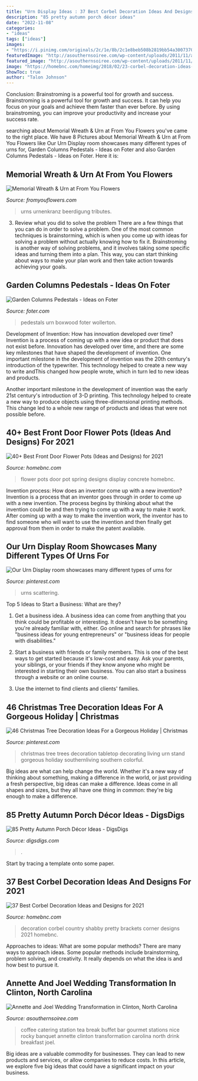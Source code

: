```yaml
---
title: "Urn Display Ideas : 37 Best Corbel Decoration Ideas And Designs For 2021"
description: "85 pretty autumn porch décor ideas"
date: "2022-11-08"
categories:
- "ideas"
tags: ["ideas"]
images:
- "https://i.pinimg.com/originals/2c/1e/8b/2c1e8beb508b2819bb54a3007370932a.jpg"
featuredImage: "http://asouthernsoiree.com/wp-content/uploads/2011/11/annette14.jpg"
featured_image: "http://asouthernsoiree.com/wp-content/uploads/2011/11/annette14.jpg"
image: "https://homebnc.com/homeimg/2018/02/23-corbel-decoration-ideas-homebnc.jpg"
ShowToc: true
author: "Talon Johnson"
---
```



Conclusion: Brainstroming is a powerful tool for growth and success.
Brainstroming is a powerful tool for growth and success. It can help you focus on your goals and achieve them faster than ever before. By using brainstroming, you can improve your productivity and increase your success rate.

	

		
searching about Memorial Wreath &amp; Urn at From You Flowers you've came to the right place. We have 8 Pictures about Memorial Wreath &amp; Urn at From You Flowers like Our Urn Display room showcases many different types of urns for, Garden Columns Pedestals - Ideas on Foter and also Garden Columns Pedestals - Ideas on Foter. Here it is:
		
    
## Memorial Wreath &amp; Urn At From You Flowers

<img loading=lazy src="https://fyf.tac-cdn.net/images/products/large/BN1142G.jpg" onerror="this.onerror=null;this.src='https://tse4.mm.bing.net/th?id=OIP.Q9Mj4lI0zliV_gaR1EZ8hwAAAA&amp;pid=15.1';" alt="Memorial Wreath &amp; Urn at From You Flowers">

_Source: fromyouflowers.com_

>urns urnenkranz beerdigung tributes. 

	

3. Review what you did to solve the problem
There are a few things that you can do in order to solve a problem. One of the most common techniques is brainstorming, which is when you come up with ideas for solving a problem without actually knowing how to fix it. Brainstroming is another way of solving problems, and it involves taking some specific ideas and turning them into a plan. This way, you can start thinking about ways to make your plan work and then take action towards achieving your goals.

    
## Garden Columns Pedestals - Ideas On Foter

<img loading=lazy src="https://foter.com/photos/275/french-plant-stand.jpg" onerror="this.onerror=null;this.src='https://tse1.mm.bing.net/th?id=OIP.ba04oT3o5cgd4tl_xwSPewHaLG&amp;pid=15.1';" alt="Garden Columns Pedestals - Ideas on Foter">

_Source: foter.com_

>pedestals urn boxwood foter wollerton. 

	

Development of Invention: How has innovation developed over time?
Invention is a process of coming up with a new idea or product that does not exist before. Innovation has developed over time, and there are some key milestones that have shaped the development of invention. 
One important milestone in the development of invention was the 20th century's introduction of the typewriter. This technology helped to create a new way to write andThis changed how people wrote, which in turn led to new ideas and products. 

Another important milestone in the development of invention was the early 21st century's introduction of 3-D printing. This technology helped to create a new way to produce objects using three-dimensional printing methods. This change led to a whole new range of products and ideas that were not possible before.

    
## 40+ Best Front Door Flower Pots (Ideas And Designs) For 2021

<img loading=lazy src="https://homebnc.com/homeimg/2017/02/23-front-door-flower-pots-ideas-homebnc.jpg" onerror="this.onerror=null;this.src='https://tse3.mm.bing.net/th?id=OIP.K92BiQnpi8a4e4xHCtd2UwHaLE&amp;pid=15.1';" alt="40+ Best Front Door Flower Pots (Ideas and Designs) for 2021">

_Source: homebnc.com_

>flower pots door pot spring designs display concrete homebnc. 

	

Invention process: How does an inventor come up with a new invention?
Invention is a process that an inventor goes through in order to come up with a new invention. The process begins by thinking about what the invention could be and then trying to come up with a way to make it work. After coming up with a way to make the invention work, the inventor has to find someone who will want to use the invention and then finally get approval from them in order to make the patent available.

    
## Our Urn Display Room Showcases Many Different Types Of Urns For

<img loading=lazy src="https://i.pinimg.com/originals/ca/d5/18/cad51865e71269c4f21fd1997df16bdf.jpg" onerror="this.onerror=null;this.src='https://tse1.mm.bing.net/th?id=OIP.U6LfUcAcHDX41TB4wrYBVAHaE8&amp;pid=15.1';" alt="Our Urn Display room showcases many different types of urns for">

_Source: pinterest.com_

>urns scattering. 

	

Top 5 Ideas to Start a Business: What are they?
1. Get a business idea. A business idea can come from anything that you think could be profitable or interesting. It doesn't have to be something you're already familiar with, either. Go online and search for phrases like "business ideas for young entrepreneurs" or "business ideas for people with disabilities."
2. Start a business with friends or family members. This is one of the best ways to get started because it's low-cost and easy. Ask your parents, your siblings, or your friends if they know anyone who might be interested in starting their own business. You can also start a business through a website or an online course.

3. Use the internet to find clients and clients' families.

    
## 46 Christmas Tree Decoration Ideas For A Gorgeous Holiday | Christmas

<img loading=lazy src="https://i.pinimg.com/originals/2c/1e/8b/2c1e8beb508b2819bb54a3007370932a.jpg" onerror="this.onerror=null;this.src='https://tse2.mm.bing.net/th?id=OIP.6dvxknJ-T3mIwBUSbUWM2AHaLH&amp;pid=15.1';" alt="46 Christmas Tree Decoration Ideas For a Gorgeous Holiday | Christmas">

_Source: pinterest.com_

>christmas tree trees decoration tabletop decorating living urn stand gorgeous holiday southernliving southern colorful. 

	

Big ideas are what can help change the world. Whether it's a new way of thinking about something, making a difference in the world, or just providing a fresh perspective, big ideas can make a difference. Ideas come in all shapes and sizes, but they all have one thing in common: they're big enough to make a difference.

    
## 85 Pretty Autumn Porch Décor Ideas - DigsDigs

<img loading=lazy src="https://www.digsdigs.com/photos/2013/08/60-pretty-autumn-porch-decor-ideas-3.jpg" onerror="this.onerror=null;this.src='https://tse2.mm.bing.net/th?id=OIP.hlon_pyNmxb5GYfpdPdjeQHaKv&amp;pid=15.1';" alt="85 Pretty Autumn Porch Décor Ideas - DigsDigs">

_Source: digsdigs.com_

>. 

	

Start by tracing a template onto some paper.

    
## 37 Best Corbel Decoration Ideas And Designs For 2021

<img loading=lazy src="https://homebnc.com/homeimg/2018/02/23-corbel-decoration-ideas-homebnc.jpg" onerror="this.onerror=null;this.src='https://tse3.mm.bing.net/th?id=OIP.BGWjOnLgVy5PEB3cC5Q1pgHaK-&amp;pid=15.1';" alt="37 Best Corbel Decoration Ideas and Designs for 2021">

_Source: homebnc.com_

>decoration corbel country shabby pretty brackets corner designs 2021 homebnc. 

	

Approaches to ideas: What are some popular methods?
There are many ways to approach ideas. Some popular methods include brainstorming, problem solving, and creativity. It really depends on what the idea is and how best to pursue it.

    
## Annette And Joel Wedding Transformation In Clinton, North Carolina

<img loading=lazy src="http://asouthernsoiree.com/wp-content/uploads/2011/11/annette14.jpg" onerror="this.onerror=null;this.src='https://tse1.mm.bing.net/th?id=OIP.YdUNKzPKLplrGWqqW2b2RwHaLH&amp;pid=15.1';" alt="Annette and Joel Wedding Transformation in Clinton, North Carolina">

_Source: asouthernsoiree.com_

>coffee catering station tea break buffet bar gourmet stations nice rocky banquet annette clinton transformation carolina north drink breakfast joel. 

	

Big ideas are a valuable commodity for businesses. They can lead to new products and services, or allow companies to reduce costs. In this article, we explore five big ideas that could have a significant impact on your business.

